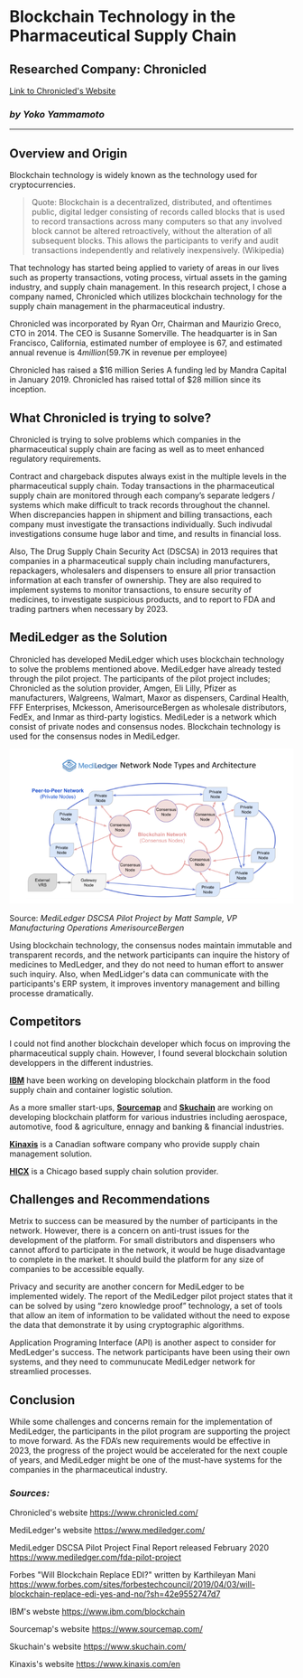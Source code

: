 # Blockchain Technology in the Pharmaceutical Supply Chain
## Researched Company: Chronicled
 [Link to Chronicled's Website](https://www.chronicled.com/)
### *by Yoko Yammamoto*

--------

## Overview and Origin 
Blockchain technology is widely known as the technology used for cryptocurrencies. 

  > Quote: Blockchain is a decentralized, distributed, and oftentimes public, digital ledger consisting of records called blocks that is used to record transactions across many computers so that any involved block cannot be altered retroactively, without the alteration of all subsequent blocks. This allows the participants to verify and audit transactions independently and relatively inexpensively. (Wikipedia)

That technology has started being applied to variety of areas in our lives such as property transactions, voting process, virtual assets in the gaming industry, and supply chain management. In this research project, I chose a company named, Chronicled which utilizes blockchain technology for the supply chain management in the pharmaceutical industry. 

Chronicled was incorporated by Ryan Orr, Chairman and Maurizio Greco, CTO in 2014. The CEO is Susanne Somerville. The headquarter is in San Francisco, California, estimated number of employee is 67, and estimated annual revenue is $4 million ($59.7K in revenue per employee)   

Chronicled has raised a $16 million Series A funding led by Mandra Capital in January 2019. Chronicled has raised tottal of $28 million since its inception. 

## What Chronicled is trying to solve? 

Chronicled is trying to solve problems which companies in the pharmaceutical supply chain are facing as well as to meet enhanced regulatory requirements.  

Contract and chargeback disputes always exist in the multiple levels in the pharmaceutical supply chain. Today transactions in the pharmaceutical supply chain are monitored through each company’s separate ledgers / systems which make difficult to track records throughout the channel.  When discrepancies happen in shipment and billing transactions, each company must investigate the transactions individually. Such indivudal investigations consume huge labor and time, and results in financial loss.  

Also, The Drug Supply Chain Security Act (DSCSA) in 2013 requires that companies in a pharmaceutical supply chain including manufacturers, repackagers, wholesalers and dispensers to ensure all prior transaction information at each transfer of ownership. They are also required to implement systems to monitor transactions, to ensure security of medicines, to investigate suspicious products, and to report to FDA and trading partners when necessary by 2023.  

## MediLedger as the Solution
Chronicled has developed MediLedger which uses blockchain technology to solve the problems mentioned above. MediLedger have already tested through the pilot project. The participants of the pilot project includes; Chronicled as the solution provider, Amgen, Eli Lilly, Pfizer as manufacturers, Walgreens, Walmart, Maxor as dispensers, Cardinal Health, FFF Enterprises, Mckesson, AmerisourceBergen as wholesale distributors, FedEx, and Inmar as third-party logistics. MediLeder is a network which consist of private nodes and consensus nodes. Blockchain technology is used for the consensus nodes in MediLedger. 


![Exhibit 1](Exhibit_1v2.PNG)

Source: *MediLedger DSCSA Pilot Project by Matt Sample, VP Manufacturing Operations AmerisourceBergen*

Using blockchain technology, the consensus nodes maintain immutable and transparent records, and the network participants can inquire the history of medicines to MedLedger, and they do not need to human effort to answer such inquiry. Also, when MedLidger's data can communicate with the participants's ERP system, it improves inventory management and billing processe dramatically. 

## Competitors 
I could not find another blockchain developer which focus on improving the pharmaceutical supply chain.  However, I found several blockchain solution developpers in the different industries. 

[**IBM**](https://www.ibm.com/blockchain) have been working on developing blockchain platform in the food supply chain and container logistic solution.  

As a more smaller start-ups, [**Sourcemap**](https://www.sourcemap.com/) and [**Skuchain**](https://www.skuchain.com/) are working on developing blockchain platform for various industries including aerospace, automotive, food & agriculture, ennagy and banking & financial industries.

[**Kinaxis**](https://www.kinaxis.com/en) is a Canadian software company who provide supply chain management solution.

[**HICX**](https://www.hicx.com/) is a Chicago based supply chain solution provider.

## Challenges and Recommendations

Metrix to success can be measured by the number of participants in the network.  However, there is a concern on anti-trust issues for the development of the platform.  For small distributors and dispensers who cannot afford to participate in the network, it would be huge disadvantage to complete in the market. It should build the platform for any size of companies to be accessible equally. 

Privacy and security are another concern for MediLedger to be implemented widely.  The report of the MediLedger pilot project states that it can be solved by using “zero knowledge proof” technology, a set of tools that allow an item of information to be validated without the need to expose the data that demonstrate it by using cryptographic algorithms. 

Application Programing Interface (API) is another aspect to consider for MedLedger's success. The network participants have been using their own systems, and they need to communucate MediLedger network for streamlied processes.    

## Conclusion
While some challenges and concerns remain for the implementation of MediLedger, the participants in the pilot program are supporting the project to move forward. As the FDA’s new requirements would be effective in 2023, the progress of the project would be accelerated for the next couple of years, and MediLedger might be one of the must-have systems for the companies in the pharmaceutical industry. 


### *Sources:* 

Chronicled's website https://www.chronicled.com/

MediLedger's website https://www.mediledger.com/

MediLedger DSCSA Pilot Project Final Report released February 2020 https://www.mediledger.com/fda-pilot-project

Forbes "Will Blockchain Replace EDI?" written by Karthileyan Mani https://www.forbes.com/sites/forbestechcouncil/2019/04/03/will-blockchain-replace-edi-yes-and-no/?sh=42e9552747d7

IBM's webste https://www.ibm.com/blockchain

Sourcemap's website https://www.sourcemap.com/ 

Skuchain's website https://www.skuchain.com/

Kinaxis's website https://www.kinaxis.com/en

